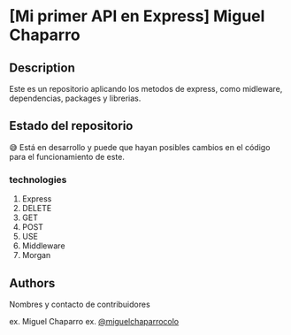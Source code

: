 # [Mi primer API en Express] Miguel Chaparro


## Description

Este es un repositorio aplicando los metodos de express, como midleware, dependencias, packages y librerias.

## Estado del repositorio

:sweat_smile: Está en desarrollo y puede que hayan posibles cambios en el código para el funcionamiento de este.

### technologies


1. Express
2. DELETE
3. GET
4. POST
5. USE
6. Middleware
7. Morgan



## Authors

Nombres y contacto de contribuidores

ex. Miguel Chaparro
ex. [@miguelchaparrocolo](https://github.com/miguelchaparrocolo)


